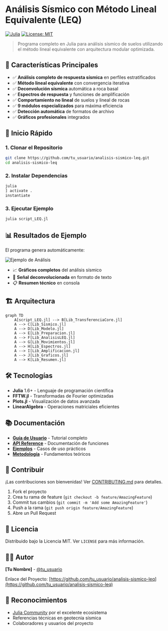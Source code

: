 # Análisis Sísmico con Método Lineal Equivalente (LEQ)

[![Julia](https://img.shields.io/badge/Julia-1.6+-blue.svg)](https://julialang.org/)
[![License: MIT](https://img.shields.io/badge/License-MIT-yellow.svg)](https://opensource.org/licenses/MIT)

> Programa completo en Julia para análisis sísmico de suelos utilizando el método lineal equivalente con arquitectura modular optimizada.

## 🎯 Características Principales

- ✅ **Análisis completo de respuesta sísmica** en perfiles estratificados
- ✅ **Método lineal equivalente** con convergencia iterativa
- ✅ **Deconvolución sísmica** automática a roca basal
- ✅ **Espectros de respuesta** y funciones de amplificación
- ✅ **Comportamiento no lineal** de suelos y lineal de rocas
- ✅ **9 módulos especializados** para máxima eficiencia
- ✅ **Detección automática** de formatos de archivo
- ✅ **Gráficos profesionales** integrados

## 🚀 Inicio Rápido

### 1. Clonar el Repositorio
```bash
git clone https://github.com/tu_usuario/analisis-sismico-leq.git
cd analisis-sismico-leq
```

### 2. Instalar Dependencias
```julia
julia
] activate .
instantiate
```

### 3. Ejecutar Ejemplo
```julia
julia script_LEQ.jl
```

## 📊 Resultados de Ejemplo

El programa genera automáticamente:

![Ejemplo de Análisis](docs/ejemplo_analisis.png)

- 📈 **Gráficos completos** del análisis sísmico
- 📄 **Señal deconvolucionada** en formato de texto
- 📋 **Resumen técnico** en consola

## 🏗️ Arquitectura

```mermaid
graph TD
    A[script_LEQ.jl] --> B[Lib_TransferenciaCore.jl]
    A --> C[Lib_Sismico.jl]
    A --> D[Lib_Modelo.jl]
    A --> E[Lib_Preparacion.jl]
    A --> F[Lib_AnalisisLEQ.jl]
    A --> G[Lib_Movimientos.jl]
    A --> H[Lib_Espectros.jl]
    A --> I[Lib_Amplificacion.jl]
    A --> J[Lib_Graficos.jl]
    A --> K[Lib_Resumen.jl]
```

## 🛠️ Tecnologías

- **Julia** 1.6+ - Lenguaje de programación científica
- **FFTW.jl** - Transformadas de Fourier optimizadas
- **Plots.jl** - Visualización de datos avanzada
- **LinearAlgebra** - Operaciones matriciales eficientes

## 📚 Documentación

- [**Guía de Usuario**](docs/GUIA_USUARIO.md) - Tutorial completo
- [**API Reference**](docs/API.md) - Documentación de funciones
- [**Ejemplos**](examples/) - Casos de uso prácticos
- [**Metodología**](docs/METODOLOGIA.md) - Fundamentos teóricos

## 🤝 Contribuir

¡Las contribuciones son bienvenidas! Ver [CONTRIBUTING.md](CONTRIBUTING.md) para detalles.

1. Fork el proyecto
2. Crea tu rama de feature (`git checkout -b feature/AmazingFeature`)
3. Commit tus cambios (`git commit -m 'Add some AmazingFeature'`)
4. Push a la rama (`git push origin feature/AmazingFeature`)
5. Abre un Pull Request

## 📄 Licencia

Distribuido bajo la Licencia MIT. Ver `LICENSE` para más información.

## 👨‍💻 Autor

**[Tu Nombre]** - [@tu_usuario](https://github.com/tu_usuario)

Enlace del Proyecto: [https://github.com/tu_usuario/analisis-sismico-leq](https://github.com/tu_usuario/analisis-sismico-leq)

## 🙏 Reconocimientos

- [Julia Community](https://julialang.org/community/) por el excelente ecosistema
- Referencias técnicas en geotecnia sísmica
- Colaboradores y usuarios del proyecto